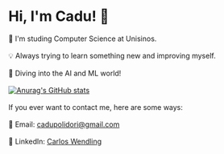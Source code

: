 # Hi, I'm Cadu! 👋

:closed_book: I'm studing Computer Science at Unisinos.
<br>
<br>
:bulb: Always trying to learn something new and improving myself.
<br>
<br>
:rocket: Diving into the AI and ML world!
<br>
<br>
[![Anurag's GitHub stats](https://github-readme-stats.vercel.app/api?username=CarlosWendling&show_icons=true&theme=radical)](https://github.com/anuraghazra/github-readme-stats)
<br>
<br>
If you ever want to contact me, here are some ways:
<br>
<br>
:email: Email: cadupolidori@gmail.com
<br>
<br>
:link: Linkedln: [Carlos Wendling](https://www.linkedin.com/in/carlos-polidori-wendling/)

<!--
**CarlosWendling/CarlosWendling** is a ✨ _special_ ✨ repository because its `README.md` (this file) appears on your GitHub profile.

Here are some ideas to get you started:

- 🔭 I’m currently working on ...
- 🌱 I’m currently learning AI and ML
- 👯 I’m looking to collaborate on ...
- 🌱 I’m currently learning AI and ML
- 🤔 I’m looking for help with ...
- 💬 Ask me about ...
- 📫 How to reach me: ...
- 😄 Pronouns: ...
- ⚡ Fun fact: ...
-->

